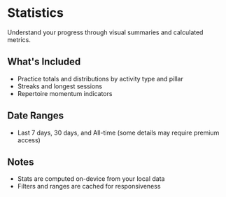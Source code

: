 # Statistics

Understand your progress through visual summaries and calculated metrics.

## What's Included

- Practice totals and distributions by activity type and pillar
- Streaks and longest sessions
- Repertoire momentum indicators

## Date Ranges

- Last 7 days, 30 days, and All-time (some details may require premium access)

## Notes

- Stats are computed on-device from your local data
- Filters and ranges are cached for responsiveness
